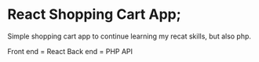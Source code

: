 # React Shopping Cart App;

Simple shopping cart app to continue learning my recat skills, but also php.

Front end = React
Back end = PHP API
